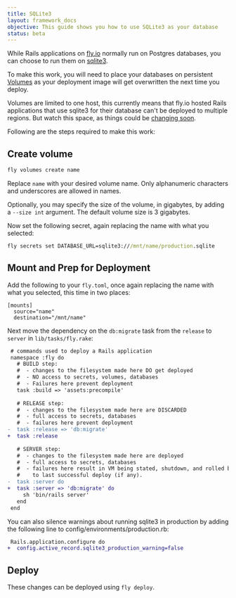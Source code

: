 ```yaml
---
title: SQLite3
layout: framework_docs
objective: This guide shows you how to use SQLite3 as your database
status: beta
---
```


While Rails applications on [fly.io](https://fly.io) normally run on Postgres databases, you can
choose to run them on [sqlite3](https://www.sqlite.org/index.html).

To make this work, you will need to place your databases on persistent [Volumes](https://www.sqlite.org/index.html)
as your deployment image will get overwritten the next time you deploy.

Volumes are limited to one host, this currently means that fly.io hosted Rails applications that use
sqlite3 for their database can't be deployed to multiple regions.
But watch this space, as things could be [changing soon](https://fly.io/blog/all-in-on-sqlite-litestream/).

Following are the steps required to make this work:

## Create volume

```cmd
fly volumes create name
```

Replace `name` with your desired volume name.  Only alphanumeric characters and
underscores are allowed in names.

Optionally, you may specify the size of the volume, in gigabytes, by adding a `--size int` argument.
The default volume size is 3 gigabytes.

Now set the following secret, again replacing the name with what you selected:

```cmd
fly secrets set DATABASE_URL=sqlite3:///mnt/name/production.sqlite
```

## Mount and Prep for Deployment

Add the following to your `fly.toml`, once again replacing the name with what you selected, this
time in two places:

```
[mounts]
  source="name"
  destination="/mnt/name"
```

Next move the dependency on the `db:migrate` task from the `release` to `server` in `lib/tasks/fly.rake`:

```diff
 # commands used to deploy a Rails application
 namespace :fly do
   # BUILD step:
   #  - changes to the filesystem made here DO get deployed
   #  - NO access to secrets, volumes, databases
   #  - Failures here prevent deployment
   task :build => 'assets:precompile'
 
   # RELEASE step:
   #  - changes to the filesystem made here are DISCARDED
   #  - full access to secrets, databases
   #  - failures here prevent deployment
-  task :release => 'db:migrate'
+  task :release
 
   # SERVER step:
   #  - changes to the filesystem made here are deployed
   #  - full access to secrets, databases
   #  - failures here result in VM being stated, shutdown, and rolled back
   #    to last successful deploy (if any).
-  task :server do
+  task :server => 'db:migrate' do
     sh 'bin/rails server'
   end
 end
```

You can also silence warnings about running sqlite3 in production by adding the following line to
config/environments/production.rb:

```diff
 Rails.application.configure do
+  config.active_record.sqlite3_production_warning=false
```

## Deploy

These changes can be deployed using `fly deploy`.


